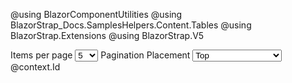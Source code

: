 ﻿@using BlazorComponentUtilities
@using BlazorStrap_Docs.SamplesHelpers.Content.Tables
@using BlazorStrap.Extensions
@using BlazorStrap.V5
<div class="input-group">
    <span class="input-group-text">Items per page</span>
    <select class="form-select" aria-label="Items Per Page" @bind="@_pagination.ItemsPerPage">
        <option>5</option>
        <option>10</option>
        <option>20</option>
        <option>50</option>
    </select>
    <span class="input-group-text">Pagination Placement</span>
    <select class="form-select" aria-label="Pagination Placement" @bind="_pagination.Placement">
        <option value="@Placement.Top">Top</option>
        <option value="@Placement.TopStart">TopStart</option>
        <option value="@Placement.TopEnd">TopEnd</option>
        <option value="@Placement.Left">Left - Not Supported</option>
        <option value="@Placement.Bottom">Bottom</option>
        <option value="@Placement.BottomStart">BottomStart</option>
        <option value="@Placement.BottomEnd">BottomEnd</option>
    </select>

</div>
<div>
<BSDataGrid IsStriped="true" IsSmall="true" Items="_employees.AsQueryable()" IsMultiSort="true" @ref="_dataGrid" Pagination="_pagination" IsVirtualized="true">
    <Columns>
        <TemplateColumn IsSortable="true" Property="employee => employee.Id" Title="Id" InitialSorted="true">
            <Content>@context.Id</Content>
        </TemplateColumn>
        <PropertyColumn Property="e => e.NameObject.FirstName" IsSortable="true"/>
        <PropertyColumn Property="e => e.NameObject.LastName" IsSortable="true"/>
        <PropertyColumn Property="e => e.Email" IsSortable="true"/>
    </Columns>
</BSDataGrid>
</div>